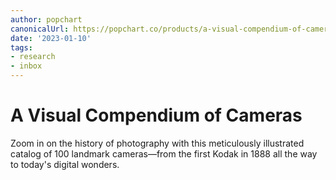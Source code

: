 ```yaml
---
author: popchart
canonicalUrl: https://popchart.co/products/a-visual-compendium-of-cameras
date: '2023-01-10'
tags:
- research
- inbox
---
```


# A Visual Compendium of Cameras

Zoom in on the history of photography with this meticulously illustrated catalog of 100 landmark cameras—from the first Kodak in 1888 all the way to today's digital wonders.